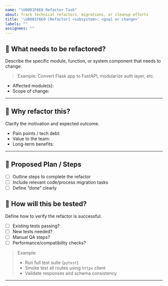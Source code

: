 ```yaml
---
name: "\U0001F6E0 Refactor Task"
about: Track technical refactors, migrations, or cleanup efforts
title: '\U0001F6E0 [Refactor] <subsystem>: <goal or change>'
labels: ""
assignees: ""
---
```


## 🧩 What needs to be refactored?

Describe the specific module, function, or system component that needs to change.

> Example: Convert Flask app to FastAPI, modularize auth layer, etc.

- Affected module(s):
- Scope of change:

---

## 🎯 Why refactor this?

Clarify the motivation and expected outcome.

- Pain points / tech debt:
- Value to the team:
- Long-term benefits:

---

## 🔨 Proposed Plan / Steps

- [ ] Outline steps to complete the refactor
- [ ] Include relevant code/process migration tasks
- [ ] Define “done” clearly

## 🧪 How will this be tested?

Define how to verify the refactor is successful.

- [ ] Existing tests passing?
- [ ] New tests needed?
- [ ] Manual QA steps?
- [ ] Performance/compatibility checks?

> Example:
>
> - Run full test suite (`pytest`)
> - Smoke test all routes using `httpx` client
> - Validate responses and schema consistency

---
